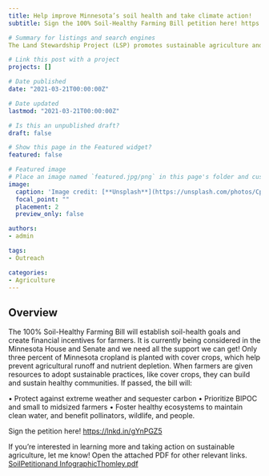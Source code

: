 ```yaml
---
title: Help improve Minnesota’s soil health and take climate action!
subtitle: Sign the 100% Soil-Healthy Farming Bill petition here! https://lnkd.in/gYnPGZ5

# Summary for listings and search engines
The Land Stewardship Project (LSP) promotes sustainable agriculture and has collaborated with farmers to create the 100% Soil-Healthy Farming bill. I am excited to see how big of an impact we can make by letting our legislators know we care about soil health and the environment.

# Link this post with a project
projects: []

# Date published
date: "2021-03-21T00:00:00Z"

# Date updated
lastmod: "2021-03-21T00:00:00Z"

# Is this an unpublished draft?
draft: false

# Show this page in the Featured widget?
featured: false

# Featured image
# Place an image named `featured.jpg/png` in this page's folder and customize its options here.
image:
  caption: 'Image credit: [**Unsplash**](https://unsplash.com/photos/CpkOjOcXdUY)'
  focal_point: ""
  placement: 2
  preview_only: false

authors:
- admin

tags:
- Outreach

categories:
- Agriculture
---
```


## Overview

The 100% Soil-Healthy Farming Bill will establish soil-health goals and create financial incentives for farmers. It is currently being considered in the Minnesota House and Senate and we need all the support we can get! Only three percent of Minnesota cropland is planted with cover crops, which help prevent agricultural runoff and nutrient depletion. When farmers are given resources to adopt sustainable practices, like cover crops, they can build and sustain healthy communities. If passed, the bill will:

• Protect against extreme weather and sequester carbon
• Prioritize BIPOC and small to midsized farmers
• Foster healthy ecosystems to maintain clean water, and benefit pollinators, wildlife, and people.

Sign the petition here! https://lnkd.in/gYnPGZ5

If you’re interested in learning more and taking action on sustainable agriculture, let me know! Open the attached PDF for other relevant links.
[SoilPetitionand InfographicThomley.pdf](https://github.com/temmajoy/starter-academic/files/6217362/SoilPetitionand.InfographicThomley.pdf)

